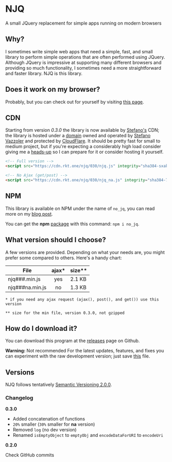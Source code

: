 # NJQ
A small JQuery replacement for simple apps running on modern browsers

## Why?
I sometimes write simple web apps that need a simple, fast, and small library to perform simple operations that are often performed using JQuery. Although JQuery is impressive at supporting many different browsers and providing so much functionality, I sometimes need a more straightforward and faster library. NJQ is this library.

## Does it work on my browser?
Probably, but you can check out for yourself by visiting [this page](https://stefanovazzocell.github.io/NJQ/docs/).

## CDN

Starting from version *0.3.0* the library is now available by <a href="https://github.com/stefanovazzocell">Stefano's</a> CDN; the library is hosted under a <a href="https://rkt.one">domain</a> owned and operated by <a href="https://stefanovazzoler.com">Stefano Vazzoler</a> and protected by <a href="https://cloudflare.com">CloudFlare</a>. It should be pretty fast for small to medium project, but if you're expecting a considerably high load consider giving me a <a href="https://stefanovazzoler.com/contact-me/">heads-up</a> so I can prepare for it or consider hosting it yourself.

```html
<!-- Full version -->
<script src="https://cdn.rkt.one/njq/030/njq.js" integrity="sha384-sxakO0qjCIUSifXubQ4qnPaj67tIs8MYtS2Zh/nmTYyDRM/6g5r+2rO88RlJ14Rt" crossorigin="anonymous"></script>
```

```html
<!-- No Ajax (get/post) -->
<script src="https://cdn.rkt.one/njq/030/njq_na.js" integrity="sha384-7VCCj2vaV/th3tgUZ+N9hL7cyYN8bCfsQ+gUXDnTtQrA0/h9cZuZ17SiKuBVDKw3" crossorigin="anonymous"></script>
```

## NPM

This library is available on NPM under the name of `no_jq`, you can read more on my [blog post](https://stefanovazzoler.com/njq-for-all/).

You can get the **npm** [package](https://www.npmjs.com/package/no_jq) with this command: `npm i no_jq`.

## What version should I choose?
A few versions are provided. Depending on what your needs are, you might prefer some compared to others.
Here's a handy chart:

| File            | ajax* |  size**  |
| --------------- |:-----:| -------- |
| njq###.min.js   | yes   | 2.1 KB   |
| njq###na.min.js | no    | 1.3 KB   |

`* if you need any ajax request (ajax(), post(), and get()) use this version`

`** size for the min file, version 0.3.0, not gzipped`

## How do I download it?
You can download this program at the [releases](https://github.com/stefanovazzocell/NJQ/releases/) page on Github.

**Warning:** Not recommended
For the latest updates, features, and fixes you can experiment with the raw development version; just save [this](https://raw.githubusercontent.com/stefanovazzocell/NJQ/master/src/njq.js) file.

## Versions
NJQ follows tentatively [Semantic Versioning 2.0.0](https://semver.org/spec/v2.0.0.html).

### Changelog

**0.3.0**

- Added concatenation of functions
- `20%` smaller (`30%` smaller for **na** version)
- Removed `log` (no dev version)
- Renamed `isEmptyObject` to `emptyObj` and `encodeDataForURI` to `encodeUri`

**0.2.0**

Check GitHub commits